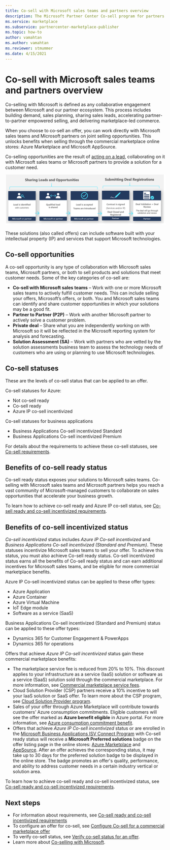 ```yaml
---
title: Co-sell with Microsoft sales teams and partners overview
description: The Microsoft Partner Center Co-sell program for partners can help you reach a vast customer base and generate new sales.
ms.service: marketplace 
ms.subservice: partnercenter-marketplace-publisher
ms.topic: how-to
author: vamahtan
ms.author: vamahtan
ms.reviewer: stmummer
ms.date: 4/15/2021
---
```


# Co-sell with Microsoft sales teams and partners overview

Co-selling with Microsoft is defined as any collaborative engagement between Microsoft and our partner ecosystem. This process includes building demand, sales planning, sharing sales leads, accelerating partner-to-partner empowered selling, and delivering marketplace-led commerce.

When you choose to co-sell an offer, you can work directly with Microsoft sales teams and Microsoft partners on joint selling opportunities. This unlocks benefits when selling through the commercial marketplace online stores: Azure Marketplace and Microsoft AppSource.

Co-selling opportunities are the result of [acting on a lead](./partner-center-portal/commercial-marketplace-get-customer-leads.md), collaborating on it with Microsoft sales teams or Microsoft partners to provide a solution for a customer need.

[![Diagram showing how Co-sell happens when sales leads are shared, accepted, and won against Microsoft-managed customers..](./media/marketplace-publishers-guide/marketplace-co-sell-v2.png)](./media/marketplace-publishers-guide/marketplace-co-sell-v2.png#lightbox)

These solutions (also called offers) can include software built with your intellectual property (IP) and services that support Microsoft technologies.

## Co-sell opportunities

A co-sell opportunity is any type of collaboration with Microsoft sales teams, Microsoft partners, or both to sell products and solutions that meet customer needs. Some of the key categories of co-sell are:

- **Co-sell with Microsoft sales teams** – Work with one or more Microsoft sales teams to actively fulfill customer needs. This can include selling your offers, Microsoft’s offers, or both. You and Microsoft sales teams can identify and share customer opportunities in which your solutions may be a good fit.
- **Partner to Partner (P2P)** – Work with another Microsoft partner to actively solve a customer problem.
- **Private deal** – Share what you are independently working on with Microsoft so it will be reflected in the Microsoft reporting system for analysis and forecasting.
- **Solution Assessment (SA)** – Work with partners who are vetted by the solution assessments business team to assess the technology needs of customers who are using or planning to use Microsoft technologies.

## Co-sell statuses

These are the levels of co-sell status that can be applied to an offer.

Co-sell statuses for Azure:

- Not co-sell ready
- Co-sell ready
- Azure IP co-sell incentivized

Co-sell statuses for business applications
- Business Applications Co-sell incentivized Standard
- Business Applications Co-sell incentivized Premium  

For details about the requirements to achieve these co-sell statuses, see [Co-sell requirements](co-sell-requirements.md).

## Benefits of co-sell ready status

Co-sell ready status exposes your solutions to Microsoft sales teams. Co-selling with Microsoft sales teams and Microsoft partners helps you reach a vast community of Microsoft-managed customers to collaborate on sales opportunities that accelerate your business growth.

To learn how to achieve co-sell ready and Azure IP co-sell status, see [Co-sell ready and co-sell incentivized requirements](co-sell-requirements.md).

## Benefits of co-sell incentivized status

_Co-sell incentivized_ status includes _Azure IP Co-sell incentivized_ and _Business Applications Co-sell incentivized (Standard and Premium)_. These statuses incentivize Microsoft sales teams to sell your offer. To achieve this status, you must also achieve Co-sell ready status. Co-sell incentivized status earns all the benefits of Co-sell ready status and can earn additional incentives for Microsoft sales teams, and be eligible for more commercial marketplace benefits.

Azure IP Co-sell incentivized status can be applied to these offer types:

- Azure Application
- Azure Container
- Azure Virtual Machine
- IoT Edge module
- Software as a service (SaaS)

Business Applications Co-sell incentivized (Standard and Premium) status can be applied to these offer types:

- Dynamics 365 for Customer Engagement & PowerApps
- Dynamics 365 for operations

Offers that achieve _Azure IP Co-sell incentivized_ status gain these commercial marketplace benefits:

- The marketplace service fee is reduced from 20% to 10%. This discount applies to your infrastructure as a service (IaaS) solution or software as a service (SaaS) solution sold through the commercial marketplace. For more information, see [Commercial marketplace service fees](marketplace-commercial-transaction-capabilities-and-considerations.md#commercial-marketplace-service-fees).
- Cloud Solution Provider (CSP) partners receive a 10% incentive to sell your IaaS solution or SaaS offer. To learn more about the CSP program, see [Cloud Solution Provider program](cloud-solution-providers.md).
- Sales of your offer through Azure Marketplace will contribute towards customers’ Azure consumption commitments. Eligible customers will see the offer marked as **Azure benefit eligible** in Azure portal. For more information, see [Azure consumption commitment benefit](azure-consumption-commitment-benefit.md).
- Offers that achieve _Azure IP Co-sell incentivized_ status or are enrolled in the [Microsoft Business Applications ISV Connect Program](business-applications-isv-program.md) with Co-sell ready status will receive a **Microsoft Preferred solutions** badge on the offer listing page in the online stores: [Azure Marketplace](https://azuremarketplace.microsoft.com/) and [AppSource](https://appsource.microsoft.com/).  After an offer achieves the corresponding status, it may take up to 30 days for the preferred solution badge to be displayed in the online store. The badge promotes an offer's quality, performance, and ability to address customer needs in a certain industry vertical or solution area.

To learn how to achieve co-sell ready and co-sell incentivized status, see [Co-sell ready and co-sell incentivized requirements](co-sell-requirements.md).

## Next steps

- For information about requirements, see [Co-sell ready and co-sell incentivized requirements](co-sell-requirements.md)
- To configure an offer for co-sell, see [Configure Co-sell for a commercial marketplace offer](./co-sell-configure.md)
- To verify co-sell status, see [Verify co-sell status for an offer](co-sell-status.md).
- Learn more about [Co-selling with Microsoft](https://partner.microsoft.com/membership/sell-with-microsoft).